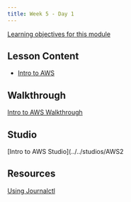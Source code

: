 ```yaml
---
title: Week 5 - Day 1
---
```


[Learning objectives for this module](../../objectives/#day-1)

## Lesson Content

- [Intro to AWS](https://education.launchcode.org/gis-devops/week5/intro-to-aws.html)

## Walkthrough
[Intro to AWS Walkthrough](../../walkthroughs/AWS2)

## Studio
[Intro to AWS Studio](../../studios/AWS2

## Resources
[Using Journalctl](https://www.digitalocean.com/community/tutorials/how-to-use-journalctl-to-view-and-manipulate-systemd-logs)
